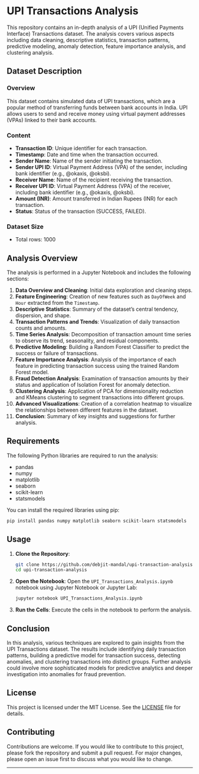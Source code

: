 
# UPI Transactions Analysis

This repository contains an in-depth analysis of a UPI (Unified Payments Interface) Transactions dataset. The analysis covers various aspects including data cleaning, descriptive statistics, transaction patterns, predictive modeling, anomaly detection, feature importance analysis, and clustering analysis.

## Dataset Description

### Overview
This dataset contains simulated data of UPI transactions, which are a popular method of transferring funds between bank accounts in India. UPI allows users to send and receive money using virtual payment addresses (VPAs) linked to their bank accounts.

### Content
- **Transaction ID**: Unique identifier for each transaction.
- **Timestamp**: Date and time when the transaction occurred.
- **Sender Name**: Name of the sender initiating the transaction.
- **Sender UPI ID**: Virtual Payment Address (VPA) of the sender, including bank identifier (e.g., @okaxis, @oksbi).
- **Receiver Name**: Name of the recipient receiving the transaction.
- **Receiver UPI ID**: Virtual Payment Address (VPA) of the receiver, including bank identifier (e.g., @okaxis, @oksbi).
- **Amount (INR)**: Amount transferred in Indian Rupees (INR) for each transaction.
- **Status**: Status of the transaction (SUCCESS, FAILED).

### Dataset Size
- Total rows: 1000

## Analysis Overview

The analysis is performed in a Jupyter Notebook and includes the following sections:

1. **Data Overview and Cleaning**: Initial data exploration and cleaning steps.
2. **Feature Engineering**: Creation of new features such as `DayOfWeek` and `Hour` extracted from the `Timestamp`.
3. **Descriptive Statistics**: Summary of the dataset’s central tendency, dispersion, and shape.
4. **Transaction Patterns and Trends**: Visualization of daily transaction counts and amounts.
5. **Time Series Analysis**: Decomposition of transaction amount time series to observe its trend, seasonality, and residual components.
6. **Predictive Modeling**: Building a Random Forest Classifier to predict the success or failure of transactions.
7. **Feature Importance Analysis**: Analysis of the importance of each feature in predicting transaction success using the trained Random Forest model.
8. **Fraud Detection Analysis**: Examination of transaction amounts by their status and application of Isolation Forest for anomaly detection.
9. **Clustering Analysis**: Application of PCA for dimensionality reduction and KMeans clustering to segment transactions into different groups.
10. **Advanced Visualizations**: Creation of a correlation heatmap to visualize the relationships between different features in the dataset.
11. **Conclusion**: Summary of key insights and suggestions for further analysis.

## Requirements

The following Python libraries are required to run the analysis:
- pandas
- numpy
- matplotlib
- seaborn
- scikit-learn
- statsmodels

You can install the required libraries using pip:
```sh
pip install pandas numpy matplotlib seaborn scikit-learn statsmodels
```

## Usage

1. **Clone the Repository**:
   ```sh
   git clone https://github.com/debjit-mandal/upi-transaction-analysis.git
   cd upi-transaction-analysis
   ```

2. **Open the Notebook**:
   Open the `UPI_Transactions_Analysis.ipynb` notebook using Jupyter Notebook or Jupyter Lab:
   ```sh
   jupyter notebook UPI_Transactions_Analysis.ipynb
   ```

3. **Run the Cells**:
   Execute the cells in the notebook to perform the analysis.

## Conclusion

In this analysis, various techniques are explored to gain insights from the UPI Transactions dataset. The results include identifying daily transaction patterns, building a predictive model for transaction success, detecting anomalies, and clustering transactions into distinct groups. Further analysis could involve more sophisticated models for predictive analytics and deeper investigation into anomalies for fraud prevention.

## License

This project is licensed under the MIT License. See the [LICENSE](LICENSE) file for details.

## Contributing

Contributions are welcome. If you would like to contribute to this project, please fork the repository and submit a pull request. For major changes, please open an issue first to discuss what you would like to change.

----------------------------------------------------------------